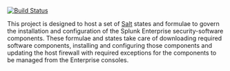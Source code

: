 [![Build Status](https://travis-ci.org/plus3it/EnterpriseLayer-Splunk-formula.svg)](https://travis-ci.org/plus3it/EnterpriseLayer-Splunk-formula)

This project is designed to host a set of [Salt](http://saltstack.com/) states and formulae to govern the installation and configuration of the Splunk Enterprise security-software components. These formulae and states take care of downloading required software components, installing and configuring those components and updating the host firewall with required exceptions for the components to be managed from the Enterprise consoles.
